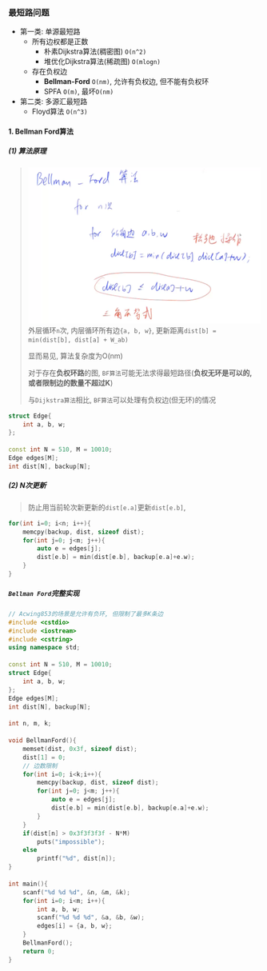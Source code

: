 ### 最短路问题
- 第一类: 单源最短路
  - 所有边权都是正数
      - 朴素Dijkstra算法(稠密图)  `O(n^2)`
      - 堆优化Dijkstra算法(稀疏图)  `O(mlogn)`
  - 存在负权边
      - **Bellman-Ford**  `O(nm)`, 允许有负权边, 但不能有负权环
      - SPFA  `O(m)`, 最坏`O(nm)`
- 第二类: 多源汇最短路
  - Floyd算法  `O(n^3)`


#### 1. Bellman Ford算法

##### (1) 算法原理
> ![BF算法](/appendix/acwing-%E6%9C%80%E7%9F%AD%E8%B7%AF-BF%E7%AE%97%E6%B3%95.png)
> 外层循环`n`次, 内层循环所有边`{a, b, w}`, 更新距离`dist[b] = min(dist[b], dist[a] + W_ab)`
>
> 显而易见, 算法复杂度为O(nm)
> 
> 对于存在**负权环路**的图, `BF算法`可能无法求得最短路径(**负权无环是可以的, 或者限制边的数量不超过K**)
> 
> 与`Dijkstra算法`相比, `BF算法`可以处理有负权边(但无环)的情况

```CPP
struct Edge{
    int a, b, w;
};

const int N = 510, M = 10010;
Edge edges[M];
int dist[N], backup[N];
```


##### (2) N次更新
> 防止用当前轮次新更新的`dist[e.a]`更新`dist[e.b]`, 
```CPP
for(int i=0; i<n; i++){
    memcpy(backup, dist, sizeof dist);
    for(int j=0; j<m; j++){
        auto e = edges[j];
        dist[e.b] = min(dist[e.b], backup[e.a]+e.w);
    }
}
```


##### `Bellman Ford`完整实现
```CPP
// Acwing853的场景是允许有负环, 但限制了最多K条边
#include <cstdio>
#include <iostream>
#include <cstring>
using namespace std;

const int N = 510, M = 10010;
struct Edge{
    int a, b, w;
};
Edge edges[M];
int dist[N], backup[N];

int n, m, k;

void BellmanFord(){
    memset(dist, 0x3f, sizeof dist);
    dist[1] = 0;
    // 边数限制
    for(int i=0; i<k;i++){
        memcpy(backup, dist, sizeof dist);
        for(int j=0; j<m; j++){
            auto e = edges[j];
            dist[e.b] = min(dist[e.b], backup[e.a]+e.w);
        }
    }
    if(dist[n] > 0x3f3f3f3f - N*M)
        puts("impossible");
    else
        printf("%d", dist[n]);
}

int main(){
    scanf("%d %d %d", &n, &m, &k);
    for(int i=0; i<m; i++){
        int a, b, w;
        scanf("%d %d %d", &a, &b, &w);
        edges[i] = {a, b, w};
    }
    BellmanFord();
    return 0;
}
```

